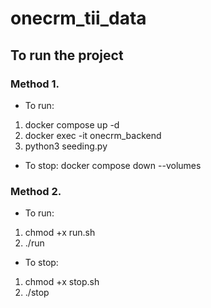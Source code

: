 # onecrm_tii_data
## To run the project
### Method 1.
- To run: 
1. docker compose up -d
2. docker exec -it onecrm_backend
3. python3 seeding.py

- To stop:
docker compose down --volumes

### Method 2.
- To run: 
1. chmod +x run.sh
2. ./run

- To stop:
1. chmod +x stop.sh
2. ./stop
